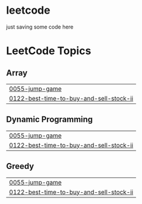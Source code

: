 # leetcode
just saving some code here

<!---LeetCode Topics Start-->
# LeetCode Topics
## Array
|  |
| ------- |
| [0055-jump-game](https://github.com/Danjari/leetcode/tree/master/0055-jump-game) |
| [0122-best-time-to-buy-and-sell-stock-ii](https://github.com/Danjari/leetcode/tree/master/0122-best-time-to-buy-and-sell-stock-ii) |
## Dynamic Programming
|  |
| ------- |
| [0055-jump-game](https://github.com/Danjari/leetcode/tree/master/0055-jump-game) |
| [0122-best-time-to-buy-and-sell-stock-ii](https://github.com/Danjari/leetcode/tree/master/0122-best-time-to-buy-and-sell-stock-ii) |
## Greedy
|  |
| ------- |
| [0055-jump-game](https://github.com/Danjari/leetcode/tree/master/0055-jump-game) |
| [0122-best-time-to-buy-and-sell-stock-ii](https://github.com/Danjari/leetcode/tree/master/0122-best-time-to-buy-and-sell-stock-ii) |
<!---LeetCode Topics End-->
